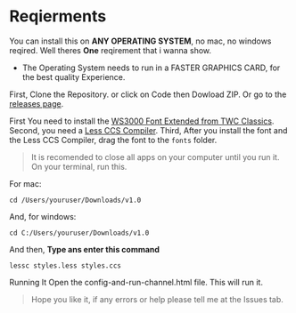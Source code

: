 # Reqierments
You can install this on **ANY OPERATING SYSTEM**, no mac, no windows reqired. Well theres **One** reqirement that i wanna show.

- The Operating System needs to run in a FASTER GRAPHICS CARD, for the best quality Experience.
 
First,  Clone the Repository. or click on Code then Dowload ZIP.
Or go to the [releases page](https://github.com/TigerIS12024/KPWEA-info-channel/releases).


First 
You need to install the [WS3000 Font Extended from TWC Classics](https://twcclassics.com/downloads.html). 
Second, you need a [Less CCS Compiler](https://lessccs.org). 
Third, After you install the font and the Less CCS Compiler, drag the font to the ``fonts`` folder. 
> It is recomended to close all apps on your computer until you run it.
On your terminal, run this.

For mac:
```
cd /Users/youruser/Downloads/v1.0
```

And, for windows:
```
cd C:/Users/youruser/Downloads/v1.0
```
And then, **Type ans enter this command**

```
lessc styles.less styles.ccs
```
Running It
Open the config-and-run-channel.html file. This will run it.
> Hope you like it, if any errors or help please tell me at the Issues tab.
